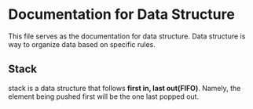 # Documentation for Data Structure
This file serves as the documentation for data structure.
Data structure is way to organize data based on specific rules.

## Stack
stack is a data structure that follows **first in, last out(FIFO)**. Namely, the element being pushed first will be the one last popped out. 